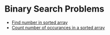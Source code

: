 # Binary Search Problems

* [Find number in sorted array](./src/BinarySearchProblems/FindNumberInSortedArray.cs)
* [Count number of occurances in a sorted array](./src/BinarySearchProblems/CountNumberOfOccurrencesInSortedArray.cs)